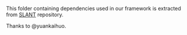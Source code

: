 This folder containing dependencies used in our framework is extracted from  [SLANT](https://github.com/MASILab/SLANTbrainSeg) repository.

Thanks to @yuankaihuo.